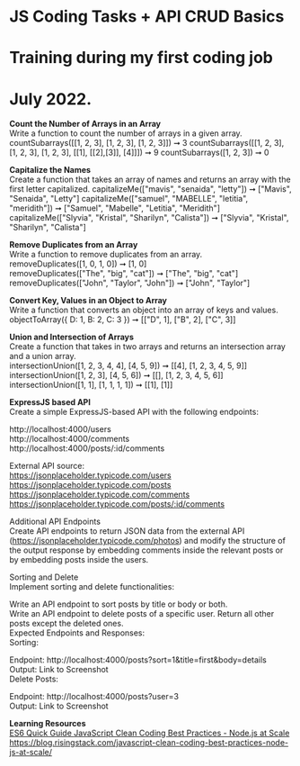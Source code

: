 # JS Coding Tasks + API CRUD Basics
# Training during my first coding job
# July 2022.

**Count the Number of Arrays in an Array**  
Write a function to count the number of arrays in a given array.
countSubarrays([[1, 2, 3], [1, 2, 3], [1, 2, 3]]) ➞ 3
countSubarrays([[1, 2, 3], [1, 2, 3], [1, 2, 3], [[1], [[2],[3]], [4]]]) ➞ 9
countSubarrays([1, 2, 3]) ➞ 0

**Capitalize the Names**  
Create a function that takes an array of names and returns an array with the first letter capitalized.
capitalizeMe(["mavis", "senaida", "letty"]) ➞ ["Mavis", "Senaida", "Letty"]
capitalizeMe(["samuel", "MABELLE", "letitia", "meridith"]) ➞ ["Samuel", "Mabelle", "Letitia", "Meridith"]
capitalizeMe(["Slyvia", "Kristal", "Sharilyn", "Calista"]) ➞ ["Slyvia", "Kristal", "Sharilyn", "Calista"]

**Remove Duplicates from an Array**  
Write a function to remove duplicates from an array.  
removeDuplicates([1, 0, 1, 0]) ➞ [1, 0]  
removeDuplicates(["The", "big", "cat"]) ➞ ["The", "big", "cat"]  
removeDuplicates(["John", "Taylor", "John"]) ➞ ["John", "Taylor"]  

**Convert Key, Values in an Object to Array**  
Write a function that converts an object into an array of keys and values.  
objectToArray({ D: 1, B: 2, C: 3 }) ➞ [["D", 1], ["B", 2], ["C", 3]]  

**Union and Intersection of Arrays**  
Create a function that takes in two arrays and returns an intersection array and a union array.  
intersectionUnion([1, 2, 3, 4, 4], [4, 5, 9]) ➞ [[4], [1, 2, 3, 4, 5, 9]]  
intersectionUnion([1, 2, 3], [4, 5, 6]) ➞ [[], [1, 2, 3, 4, 5, 6]]  
intersectionUnion([1, 1], [1, 1, 1, 1]) ➞ [[1], [1]]  

**ExpressJS based API**  
Create a simple ExpressJS-based API with the following endpoints:    

http://localhost:4000/users  
http://localhost:4000/comments  
http://localhost:4000/posts/:id/comments  

External API source:  
https://jsonplaceholder.typicode.com/users  
https://jsonplaceholder.typicode.com/posts  
https://jsonplaceholder.typicode.com/comments  
https://jsonplaceholder.typicode.com/posts/:id/comments  

Additional API Endpoints  
Create API endpoints to return JSON data from the external API (https://jsonplaceholder.typicode.com/photos) and modify the structure of the output response by embedding comments inside the relevant posts or by embedding posts inside the users.

Sorting and Delete  
Implement sorting and delete functionalities:

Write an API endpoint to sort posts by title or body or both.  
Write an API endpoint to delete posts of a specific user. Return all other posts except the deleted ones.  
Expected Endpoints and Responses:  
Sorting:

Endpoint: http://localhost:4000/posts?sort=1&title=first&body=details  
Output: Link to Screenshot  
Delete Posts:

Endpoint: http://localhost:4000/posts?user=3  
Output: Link to Screenshot  

**Learning Resources**  
[ES6 Quick Guide  ](https://www.tutorialspoint.com/es6/es6_quick_guide.htm)
[JavaScript Clean Coding Best Practices - Node.js at Scale  ](https://blog.risingstack.com/javascript-clean-coding-best-practices-node-js-at-scale/)https://blog.risingstack.com/javascript-clean-coding-best-practices-node-js-at-scale/
